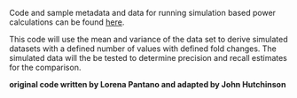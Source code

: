Code and sample metadata and data for running simulation based power calculations can be found [here](https://github.com/hbc/power_calc_simulations). 


This code will use the mean and variance of the data set to derive simulated datasets with a defined number of values with defined fold changes. The simulated data will the be tested to determine precision and recall estimates for the comparison. 



**original code written by Lorena Pantano and adapted by John Hutchinson**
